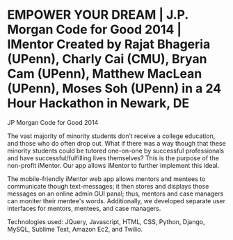 EMPOWER YOUR DREAM | J.P. Morgan Code for Good 2014 | IMentor 
Created by Rajat Bhageria (UPenn), Charly Cai (CMU), Bryan Cam (UPenn), Matthew MacLean (UPenn), Moses Soh (UPenn) in a 24 Hour Hackathon in Newark, DE
==============================================================
JP Morgan Code for Good 2014 

The vast majority of minority students don’t receive a college education, and those who do often drop out. What if there was a way though that these minority students could be tutored one-on-one by successful professionals and have successful/fulfilling lives themselves? This is the purpose of the non-profit iMentor. Our app allows iMentor to further implement this ideal. 

The mobile-friendly iMentor web app allows mentors and mentees to communicate though text-messages; it then stores and displays those messages on an online admin GUI panal; thus, mentors and case managers can moniter their mentee's words. Additionally, we developed separate user interfaces for mentors, mentees, and case managers. 

Technologies used: JQuery, Javascript, HTML, CSS, Python, Django, MySQL, Sublime Text, Amazon Ec2, and Twilio. 




